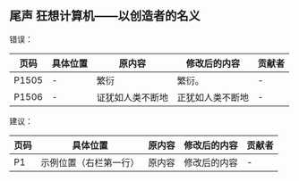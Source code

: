 ## 尾声 狂想计算机——以创造者的名义

错误：

| 页码  | 具体位置 | 原内容           | 修改后的内容     | 贡献者 |
| ----- | -------- | ---------------- | ---------------- | ------ |
| P1505 | -        | 繁衍             | 繁衍。           | -      |
| P1506 | -        | 证犹如人类不断地 | 正犹如人类不断地 | -      |

建议：

| 页码 | 具体位置               | 原内容 | 修改后的内容 | 贡献者 |
| ---- | ---------------------- | ------ | ------------ | ------ |
| P1   | 示例位置（右栏第一行） | 原内容 | 修改后的内容 | -      |